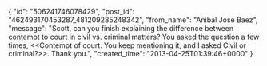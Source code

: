  {
   "id": "506241746078429",
   "post_id": "462493170453287_481209285248342",
   "from_name": "Anibal Jose Baez",
   "message": "Scott, can you finish explaining the difference between contempt to court in civil vs. criminal matters? You asked the question a few times, <<Contempt of court. You keep mentioning it, and I asked Civil or criminal?>>. Thank you.",
   "created_time": "2013-04-25T01:39:46+0000"
 }
